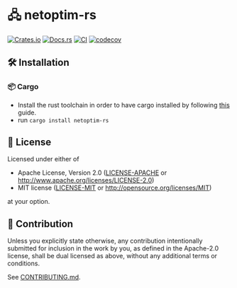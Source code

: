 # 🖧 netoptim-rs

[![Crates.io](https://img.shields.io/crates/v/netoptim-rs.svg)](https://crates.io/crates/netoptim-rs)
[![Docs.rs](https://docs.rs/netoptim-rs/badge.svg)](https://docs.rs/netoptim-rs)
[![CI](https://github.com/luk036/netoptim-rs/workflows/CI/badge.svg)](https://github.com/luk036/netoptim-rs/actions)
[![codecov](https://codecov.io/gh/luk036/netoptim-rs/branch/main/graph/badge.svg?token=bamdGjpTmm)](https://codecov.io/gh/luk036/netoptim-rs)

## 🛠️ Installation

### 📦 Cargo

- Install the rust toolchain in order to have cargo installed by following
  [this](https://www.rust-lang.org/tools/install) guide.
- run `cargo install netoptim-rs`

## 📜 License

Licensed under either of

- Apache License, Version 2.0
  ([LICENSE-APACHE](LICENSE-APACHE) or http://www.apache.org/licenses/LICENSE-2.0)
- MIT license
  ([LICENSE-MIT](LICENSE-MIT) or http://opensource.org/licenses/MIT)

at your option.

## 🤝 Contribution

Unless you explicitly state otherwise, any contribution intentionally submitted
for inclusion in the work by you, as defined in the Apache-2.0 license, shall be
dual licensed as above, without any additional terms or conditions.

See [CONTRIBUTING.md](CONTRIBUTING.md).
